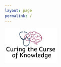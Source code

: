 ```yaml
---
layout: page
permalink: /
---
```


<img src="/assets/img/logo_banner.png" class="banner" style="width:33%" alt="Curing the Curse of Knowledge">

<div class="signup-form">
    <script async data-uid="8fb6ea7652" src="https://exciting-inventor-6499.ck.page/8fb6ea7652/index.js"></script>
</div>
